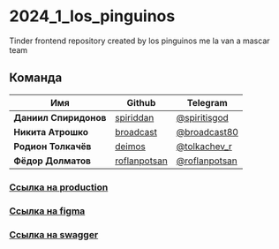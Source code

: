 # 2024_1_los_pinguinos
Tinder frontend repository created by los pinguinos me la van a mascar team

## Команда
| Имя | Github | Telegram |
| ----------- | ----------- | ----------- |
| **Даниил Спиридонов** | [spiriddan](https://github.com/spiriddan) | [@spiritisgod](https://t.me/spiritisgod) |
| **Никита Атрошко** | [broadcast](https://github.com/broadcast80) | [@broadcast80](https://t.me/broadcast80) |
| **Родион Толкачёв** | [deimos](https://github.com/DeDeimos) | [@tolkachev_r](https://t.me/tolkachev_r) |
| **Фёдор Долматов** | [roflanpotsan]() | [@roflanpotsan](https://t.me/roflanpotsan) |

### [Ссылка на production](http://185.241.192.216:8081/)
### [Ссылка на figma](https://www.figma.com/file/kCGIr19IeCDG4fVEpxtbjh/Untitled?type=design&node-id=0%3A1&mode=design&t=PmrgDz7tkoWxiQg0-1)
### [Ссылка на swagger]()